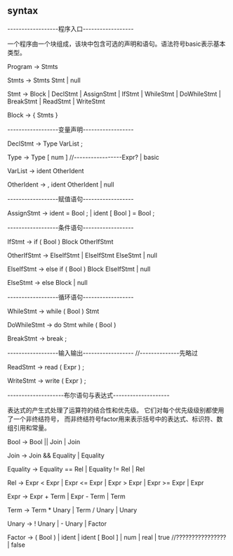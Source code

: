 ## syntax

------------------程序入口------------------

一个程序由一个块组成，该块中包含可选的声明和语句。语法符号basic表示基本类型。  

Program -> Stmts

Stmts -> Stmts Stmt
       | null

Stmt -> Block
      | DeclStmt
      | AssignStmt
      | IfStmt
      | WhileStmt
      | DoWhileStmt
      | BreakStmt
      | ReadStmt
      | WriteStmt
      
Block -> { Stmts }

------------------变量声明------------------

DeclStmt -> Type VarList ;

Type -> Type \[ num ]       //-----------------Expr?
      | basic

VarList -> ident OtherIdent

OtherIdent -> , ident OtherIdent
            | null

------------------赋值语句------------------

AssignStmt -> ident = Bool ;
            | ident \[ Bool ] = Bool ;

------------------条件语句------------------

IfStmt      -> if ( Bool ) Block OtherIfStmt

OtherIfStmt  -> ElseIfStmt
             | ElseIfStmt ElseStmt
             | null

ElseIfStmt  -> else if ( Bool ) Block ElseIfStmt
            | null

ElseStmt    -> else Block
            | null

------------------循环语句------------------

WhileStmt -> while ( Bool ) Stmt

DoWhileStmt -> do Stmt while ( Bool )

BreakStmt -> break ;

------------------输入输出------------------        //--------------先略过

ReadStmt    -> read ( Expr ) ;

WriteStmt   -> write ( Expr ) ;

--------------------布尔语句与表达式--------------------

表达式的产生式处理了运算符的结合性和优先级。
它们对每个优先级级别都使用了一个非终结符号，
而非终结符号factor用来表示括号中的表达式、标识符、数组引用和常量。  

Bool -> Bool || Join
      | Join

Join -> Join && Equality
      | Equality

Equality -> Equality == Rel
          | Equality != Rel
          | Rel

Rel -> Expr < Expr
     | Expr <= Expr
     | Expr > Expr
     | Expr >= Expr
     | Expr

Expr -> Expr + Term
      | Expr - Term
      | Term
         
Term -> Term * Unary
      | Term / Unary
      | Unary

Unary -> ! Unary
       | - Unary
       | Factor

Factor -> ( Bool )
        | ident
        | ident \[ Bool ]
        | num
        | real
        | true      //????????????????
        | false


















